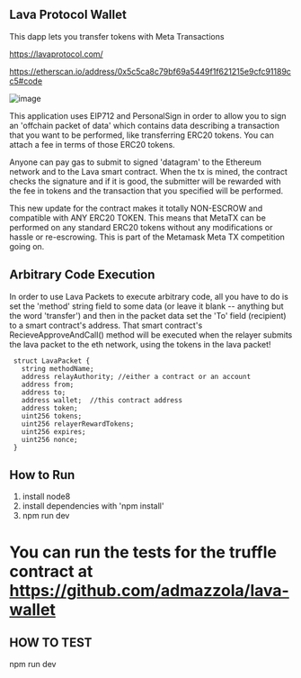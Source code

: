 
 ## Lava Protocol Wallet


 This dapp lets you transfer tokens with Meta Transactions

 https://lavaprotocol.com/

 https://etherscan.io/address/0x5c5ca8c79bf69a5449f1f621215e9cfc91189cc5#code

![image](https://user-images.githubusercontent.com/6249263/72673879-ed7c8c00-3a3d-11ea-8aa0-df98f0cff530.png)


 This application uses EIP712 and PersonalSign in order to allow you to sign an 'offchain packet of data' which contains data describing a transaction that you want to be performed, like transferring ERC20 tokens. You can attach a fee in terms of those ERC20 tokens.


 Anyone can pay gas to submit to signed 'datagram' to the Ethereum network and to the Lava smart contract. When the tx is mined, the contract checks the signature and if it is good, the submitter will be rewarded with the fee in tokens and the transaction that you specified will be performed.


 This new update for the contract makes it totally NON-ESCROW and compatible with ANY ERC20 TOKEN. This means that MetaTX can be performed on any standard ERC20 tokens without any modifications or hassle or re-escrowing. This is part of the Metamask Meta TX competition going on.

 ## Arbitrary Code Execution

  In order to use Lava Packets to execute arbitrary code, all you have to do is set the 'method' string field to some data (or leave it blank -- anything but the word 'transfer') and then in the packet data set the 'To' field (recipient) to a smart contract's address.  That smart contract's RecieveApproveAndCall() method will be executed when the relayer submits the lava packet to the eth network, using the tokens in the lava packet!  




     struct LavaPacket {
       string methodName;
       address relayAuthority; //either a contract or an account
       address from;
       address to;
       address wallet;  //this contract address
       address token;
       uint256 tokens;
       uint256 relayerRewardTokens;
       uint256 expires;
       uint256 nonce;
     }








## How to Run
1. install node8
2. install dependencies with 'npm install'
3.  npm run dev



# You can run the tests for the truffle contract at https://github.com/admazzola/lava-wallet






## HOW TO TEST
npm run dev 
